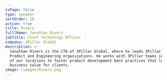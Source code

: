 ```yaml
---
isPage: false
type: speaker
sortOrder: 10
active: true
title: Rivers
fulllName: Jonathan Rivers
jobTitle: Chief Technology Officer
company: 3Pillar Global
description: >-
  Jonathan Rivers is the CTO of 3Pillar Global, where he leads 3Pillar's
  Product and Engineering organizations. He works with 3Pillar teams in each
  of our locations to foster product development best practices that lead to
  business value for clients.
image: /images/Rivers.png
---
```

